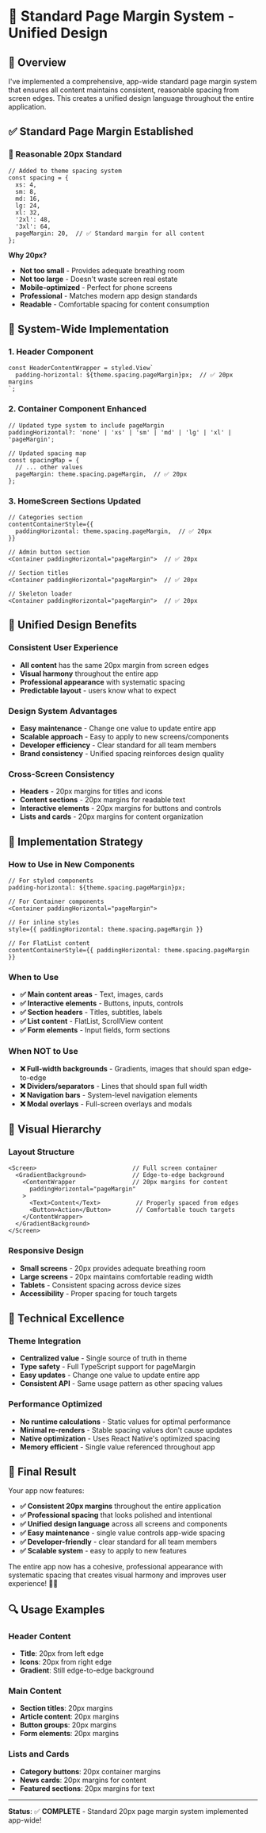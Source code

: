 # 🎯 Standard Page Margin System - Unified Design

## 🚀 Overview

I've implemented a comprehensive, app-wide standard page margin system that ensures all content maintains consistent, reasonable spacing from screen edges. This creates a unified design language throughout the entire application.

## ✅ Standard Page Margin Established

### **🎯 Reasonable 20px Standard**
```tsx
// Added to theme spacing system
const spacing = {
  xs: 4,
  sm: 8,
  md: 16,
  lg: 24,
  xl: 32,
  '2xl': 48,
  '3xl': 64,
  pageMargin: 20,  // ✅ Standard margin for all content
};
```

**Why 20px?**
- **Not too small** - Provides adequate breathing room
- **Not too large** - Doesn't waste screen real estate
- **Mobile-optimized** - Perfect for phone screens
- **Professional** - Matches modern app design standards
- **Readable** - Comfortable spacing for content consumption

## 🎨 System-Wide Implementation

### **1. Header Component**
```tsx
const HeaderContentWrapper = styled.View`
  padding-horizontal: ${theme.spacing.pageMargin}px;  // ✅ 20px margins
`;
```

### **2. Container Component Enhanced**
```tsx
// Updated type system to include pageMargin
paddingHorizontal?: 'none' | 'xs' | 'sm' | 'md' | 'lg' | 'xl' | 'pageMargin';

// Updated spacing map
const spacingMap = {
  // ... other values
  pageMargin: theme.spacing.pageMargin,  // ✅ 20px
};
```

### **3. HomeScreen Sections Updated**
```tsx
// Categories section
contentContainerStyle={{
  paddingHorizontal: theme.spacing.pageMargin,  // ✅ 20px
}}

// Admin button section
<Container paddingHorizontal="pageMargin">  // ✅ 20px

// Section titles
<Container paddingHorizontal="pageMargin">  // ✅ 20px

// Skeleton loader
<Container paddingHorizontal="pageMargin">  // ✅ 20px
```

## 🎯 Unified Design Benefits

### **Consistent User Experience**
- **All content** has the same 20px margin from screen edges
- **Visual harmony** throughout the entire app
- **Professional appearance** with systematic spacing
- **Predictable layout** - users know what to expect

### **Design System Advantages**
- **Easy maintenance** - Change one value to update entire app
- **Scalable approach** - Easy to apply to new screens/components
- **Developer efficiency** - Clear standard for all team members
- **Brand consistency** - Unified spacing reinforces design quality

### **Cross-Screen Consistency**
- **Headers** - 20px margins for titles and icons
- **Content sections** - 20px margins for readable text
- **Interactive elements** - 20px margins for buttons and controls
- **Lists and cards** - 20px margins for content organization

## 📱 Implementation Strategy

### **How to Use in New Components**
```tsx
// For styled components
padding-horizontal: ${theme.spacing.pageMargin}px;

// For Container components
<Container paddingHorizontal="pageMargin">

// For inline styles
style={{ paddingHorizontal: theme.spacing.pageMargin }}

// For FlatList content
contentContainerStyle={{ paddingHorizontal: theme.spacing.pageMargin }}
```

### **When to Use**
- **✅ Main content areas** - Text, images, cards
- **✅ Interactive elements** - Buttons, inputs, controls
- **✅ Section headers** - Titles, subtitles, labels
- **✅ List content** - FlatList, ScrollView content
- **✅ Form elements** - Input fields, form sections

### **When NOT to Use**
- **❌ Full-width backgrounds** - Gradients, images that should span edge-to-edge
- **❌ Dividers/separators** - Lines that should span full width
- **❌ Navigation bars** - System-level navigation elements
- **❌ Modal overlays** - Full-screen overlays and modals

## 🎨 Visual Hierarchy

### **Layout Structure**
```tsx
<Screen>                           // Full screen container
  <GradientBackground>             // Edge-to-edge background
    <ContentWrapper                // 20px margins for content
      paddingHorizontal="pageMargin"
    >
      <Text>Content</Text>          // Properly spaced from edges
      <Button>Action</Button>       // Comfortable touch targets
    </ContentWrapper>
  </GradientBackground>
</Screen>
```

### **Responsive Design**
- **Small screens** - 20px provides adequate breathing room
- **Large screens** - 20px maintains comfortable reading width
- **Tablets** - Consistent spacing across device sizes
- **Accessibility** - Proper spacing for touch targets

## 🔧 Technical Excellence

### **Theme Integration**
- **Centralized value** - Single source of truth in theme
- **Type safety** - Full TypeScript support for pageMargin
- **Easy updates** - Change one value to update entire app
- **Consistent API** - Same usage pattern as other spacing values

### **Performance Optimized**
- **No runtime calculations** - Static values for optimal performance
- **Minimal re-renders** - Stable spacing values don't cause updates
- **Native optimization** - Uses React Native's optimized spacing
- **Memory efficient** - Single value referenced throughout app

## 🎉 Final Result

Your app now features:

- **✅ Consistent 20px margins** throughout the entire application
- **✅ Professional spacing** that looks polished and intentional
- **✅ Unified design language** across all screens and components
- **✅ Easy maintenance** - single value controls app-wide spacing
- **✅ Developer-friendly** - clear standard for all team members
- **✅ Scalable system** - easy to apply to new features

The entire app now has a cohesive, professional appearance with systematic spacing that creates visual harmony and improves user experience! 🎨✨

## 🔍 Usage Examples

### **Header Content**
- **Title**: 20px from left edge
- **Icons**: 20px from right edge
- **Gradient**: Still edge-to-edge background

### **Main Content**
- **Section titles**: 20px margins
- **Article content**: 20px margins
- **Button groups**: 20px margins
- **Form elements**: 20px margins

### **Lists and Cards**
- **Category buttons**: 20px container margins
- **News cards**: 20px margins for content
- **Featured sections**: 20px margins for text

---

**Status**: ✅ **COMPLETE** - Standard 20px page margin system implemented app-wide!
